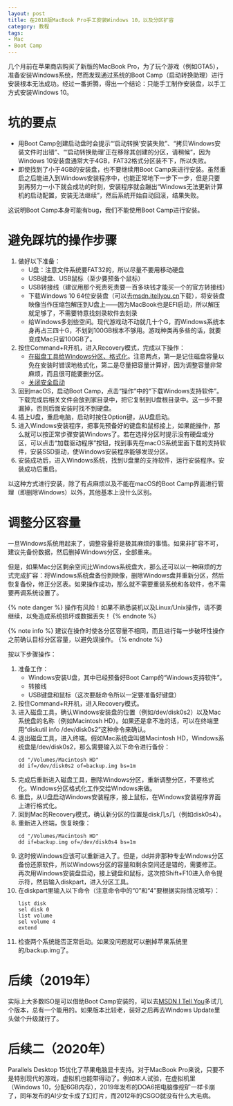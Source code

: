 ```yaml
---
layout: post
title: 在2018版MacBook Pro手工安装Windows 10，以及分区扩容
category: 教程
tags: 
- Mac
- Boot Camp
---
```

几个月前在苹果商店购买了新版的MacBook Pro，为了玩个游戏（例如GTA5），准备安装Windows系统，然而发现通过系统的Boot Camp（启动转换助理）进行安装根本无法成功。经过一番折腾，得出一个结论：只能手工制作安装盘，以手工方式安装Windows 10。
<!-- more -->

# 坑的要点
* 用Boot Camp创建启动盘时会提示“‘启动转换’安装失败”、“拷贝Windows安装文件时出错”、“‘启动转换助理’正在移除其创建的分区，请稍候”，因为Windows 10安装盘通常大于4GB，FAT32格式分区装不下，所以失败。
* 即使找到了小于4GB的安装盘，也不要继续用Boot Camp来进行安装。虽然重启之后能进入到Windows安装程序中，也能正常地下一步下一步，但是只要到再努力一小下就会成功的时刻，安装程序就会蹦出“Windows无法更新计算机的启动配置，安装无法继续”，然后系统开始自动回滚，结果失败。

这说明Boot Camp本身可能有bug，我们不能使用Boot Camp进行安装。

# 避免踩坑的操作步骤
1. 做好以下准备：
    * U盘：注意文件系统要FAT32的，所以尽量不要用移动硬盘
    * USB键盘、USB鼠标（至少要预备个鼠标）
    * USB转接线（建议用那个死贵死贵要一百多块钱才能买一个的官方转接线）
    * 下载Windows 10 64位安装盘（可以去[msdn.itellyou.cn](http://msdn.itellyou.cn)下载），将安装盘映像当作压缩包解压到U盘上——因为MacBook也是EFI启动，所以解压就足够了，不需要特意找刻录软件去刻录
    * 给Windows多划些空间。现代游戏动不动就几十个G，而Windows系统本身再占三四十G，不划到100GB根本不够用。游戏种类再多些的话，就要变成Mac只留100GB了。
2. 按住Command+R开机，进入Recovery模式，完成以下操作：
    * [在磁盘工具给Windows分区、格式化](https://support.apple.com/zh-cn/guide/disk-utility/dskutl14027/mac)。注意两点，第一是记住磁盘容量以免在安装时错误地格式化，第二是尽量把容量计算好，因为调整容量非常麻烦，而且很可能要删分区。
    * [关闭安全启动](https://support.apple.com/zh-cn/HT208330)
3. 回到macOS，启动Boot Camp，点击“操作”中的“下载Windows支持软件”。下载完成后相关文件会放到家目录中，把它复制到U盘根目录中。这一步不要漏掉，否则后面安装时找不到硬盘。
4. 插上U盘，重启电脑，启动时按住Option键，从U盘启动。
5. 进入Windows安装程序，把事先预备好的键盘和鼠标接上，如果能操作，那么就可以按正常步骤安装Windows了。若在选择分区时提示没有硬盘或分区，可以点击“加载驱动程序”按钮，找到事先在macOS系统里面下载的支持软件，安装SSD驱动，使Windows安装程序能够发现分区。
6. 安装成功后，进入Windows系统，找到U盘里的支持软件，运行安装程序。安装成功后重启。

以这种方式进行安装，除了有点麻烦以及不能在macOS的Boot Camp界面进行管理（即删除Windows）以外，其他基本上没什么区别。

# 调整分区容量
一旦Windows系统用起来了，调整容量将是极其麻烦的事情。如果非扩容不可，建议先备份数据，然后删掉Windows分区，全部重来。

但是，如果Mac分区剩余空间比Windows系统盘大，那么还可以以一种麻烦的方式完成扩容：将Windows系统盘备份到映像，删除Windows盘并重新分区，然后恢复备份，修正分区表。如果操作成功，那么就不需要重装系统和各软件，也不需要再调系统设置了。

{% note danger %}
操作有风险！如果不熟悉装机以及Linux/Unix操作，请不要继续，以免造成系统损坏或数据丢失！
{% endnote %}

{% note info %}
建议在操作时使各分区容量不相同，而且进行每一步破坏性操作之前确认目标分区容量，以避免误操作。
{% endnote %}

按以下步骤操作：
1. 准备工作：
    * Windows安装U盘，其中已经预备好Boot Camp的“Windows支持软件”。
    * 转接线
    * USB键盘和鼠标（这次要敲命令所以一定要准备好键盘）
2. 按住Command+R开机，进入Recovery模式。
3. 进入磁盘工具，确认Windows安装盘的位置（例如/dev/disk0s2）以及Mac系统盘的名称（例如Macintosh HD）。如果还是拿不准的话，可以在终端里用“diskutil info /dev/disk0s2”这种命令来确认。
4. 退出磁盘工具，进入终端。假如Mac系统盘叫做Macintosh HD，Windows系统盘是/dev/disk0s2，那么需要输入以下命令进行备份：
    ```
    cd "/Volumes/Macintosh HD"
    dd if=/dev/disk0s2 of=backup.img bs=1m
    ```
5. 完成后重新进入磁盘工具，删除Windows分区，重新调整分区，不要格式化。Windows分区格式化工作交给Windows来做。
6. 重启，从U盘启动Windows安装程序，接上鼠标，在Windows安装程序界面上进行格式化。
7. 回到Mac的Recovery模式，确认新分区的位置是disk几s几（例如disk0s4）。
8. 重新进入终端，恢复映像：
    ```
    cd "/Volumes/Macintosh HD"
    dd if=backup.img of=/dev/disk0s4 bs=1m
    ```
9. 这时候Windows应该可以重新进入了。但是，dd并非那种专业Windows分区备份还原软件，所以Windows分区的容量和剩余空间还是错的，需要修正。再次用Windows安装盘启动，接上键盘和鼠标，这次按Shift+F10进入命令提示符，然后输入diskpart，进入分区工具。
10. 在diskpart里输入以下命令（注意命令中的“0”和“4”要根据实际情况填写）：
    ```
    list disk
    sel disk 0
    list volume
    sel volume 4
    extend
    ```
11. 检查两个系统能否正常启动。如果没问题就可以删掉苹果系统里的/backup.img了。

# 后续（2019年）
实际上大多数ISO是可以借助Boot Camp安装的，可以去[MSDN I Tell You](https://msdn.itellyou.cn/)多试几个版本，总有一个能用的。如果版本比较老，装好之后再去Windows Update里头做个升级就行了。

# 后续二（2020年）
Parallels Desktop 15优化了苹果电脑显卡支持。对于MacBook Pro来说，只要不是特别现代的游戏，虚拟机也能带得动了。例如本人试验，在虚拟机里（Windows 10，分配6GB内存），2019年发布的DOA6把电脑像挖矿一样卡崩了，同年发布的AI少女卡成了幻灯片，而2012年的CSGO就没有什么大毛病。
